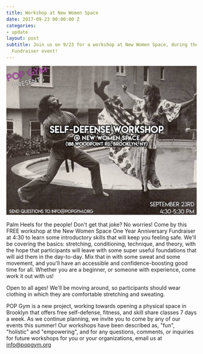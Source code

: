 ```yaml
---
title: Workshop at New Women Space
date: 2017-09-23 00:00:00 Z
categories:
- update
layout: post
subtitle: Join us on 9/23 for a workshop at New Women Space, during their Anniversary
  Fundraiser event!
---
```


![Pop Gym at New Women Space](/assets/21640861_801065656740093_7669217384033887550_o.jpg)

Palm Heels for the people! Don't get that joke? No worries! Come by this FREE workshop at the New Women Space One Year Anniversary Fundraiser at 4:30 to learn some introductory skills that will keep you feeling safe. We'll be covering the basics: stretching, conditioning, technique, and theory, with the hope that participants will leave with some super useful foundations that will aid them in the day-to-day. Mix that in with some sweat and some movement, and you'll have an accessible and confidence-boosting good time for all. Whether you are a beginner, or someone with experience, come work it out with us!

Open to all ages! We'll be moving around, so participants should wear clothing in which they are comfortable stretching and sweating.

POP Gym is a new project, working towards opening a physical space in Brooklyn that offers free self-defense, fitness, and skill share classes 7 days a week. As we continue planning, we invite you to come by any of our events this summer! Our workshops have been described as, "fun", "holistic" and "empowering", and for any questions, comments, or inquiries for future workshops for you or your organizations, email us at info@popgym.org
